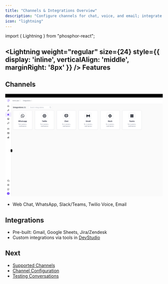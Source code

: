 ```yaml
---
title: "Channels & Integrations Overview"
description: "Configure channels for chat, voice, and email; integrate with external systems1."
icon: "lightning"
---
```


import { Lightning } from "phosphor-react";

## <Lightning weight="regular" size={24} style={{ display: 'inline', verticalAlign: 'middle', marginRight: '8px' }} /> Features

## Channels

<Frame>
  <img src="/Channels.png" alt="channels" />
</Frame>

- Web Chat, WhatsApp, Slack/Teams, Twilio Voice, Email

## Integrations

- Pre-built: Gmail, Google Sheets, Jira/Zendesk
- Custom integrations via tools in [DevStudio](/devstudio/overview)

## Next

- [Supported Channels](/channels/supported)
- [Channel Configuration](/channels/configuration)
- [Testing Conversations](/channels/testing)